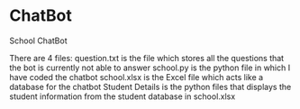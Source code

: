 # ChatBot
School ChatBot

There are 4 files:
  question.txt is the file which stores all the questions that the bot is currently not able to answer
  school.py is the python file in which I have coded the chatbot
  school.xlsx is the Excel file which acts like a database for the chatbot
  Student Details is the python files that displays the student information from the student database in school.xlsx
